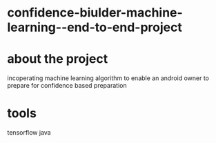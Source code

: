 # confidence-biulder-machine-learning--end-to-end-project
# about the project
incoperating machine learning algorithm to enable an android owner to prepare for confidence based preparation
# tools
tensorflow
java
